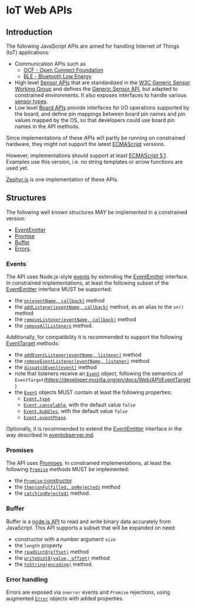 IoT Web APIs
============

<a name="introduction"></a>
Introduction
------------
The following JavaScript APIs are aimed for handling Internet of Things (IoT) applications:
* Communication APIs such as
  - [OCF - Open Connect Foundation](./ocf/README.md)
  - [BLE - Bluetooth Low Energy](./ble/README.md)
* High level [Sensor APIs](./sensors/README.md) that are standardized in the [W3C Generic Sensor Working Group](https://www.w3.org/2009/dap/) and defines the [Generic Sensor API](https://www.w3.org/TR/generic-sensor/), but adapted to constrained environments. It also exposes interfaces to handle various [sensor types](https://www.w3.org/2009/dap/).
* Low level [Board APIs](./board/README.md) provide interfaces for I/O operations supported by the board, and define pin mappings between board pin names and pin values mapped by the OS, so that developers could use board pin names in the API methods.

Since implementations of these APIs will partly be running on constrained hardware, they might not support the latest [ECMAScript](http://www.ecma-international.org) versions.

However, implementations should support at least [ECMAScript 5.1](http://www.ecma-international.org/ecma-262/5.1/). Examples use this version, i.e. no string templates or arrow functions are used yet.

[Zephyr.js](https://github.com/01org/zephyr.js) is one implementation of these APIs.

<a name="structures"></a>
Structures
----------
The following well known structures MAY be implemented in a constrained version:
  - [EventEmitter](#events)
  - [Promise](#promise)
  - [Buffer](.#buffer)
  - [Errors](#errors).

<a name="events"></a>
### Events
The API uses Node.js-style [events](https://nodejs.org/api/events.html#events_events) by extending the [EventEmitter](https://nodejs.org/api/events.html#events_class_eventemitter) interface. In constrained implementations, at least the following subset of the [EventEmitter](https://nodejs.org/api/events.html#events_class_eventemitter) interface MUST be supported:
- the [`on(eventName, callback)`](https://nodejs.org/api/events.html#events_emitter_on_eventname_listener) method
- the [`addListener(eventName, callback)`](https://nodejs.org/api/events.html#events_emitter_addlistener_eventname_listener) method, as an alias to the `on()` method
- the [`removeListener(eventName, callback)`](https://nodejs.org/api/events.html#events_emitter_removelistener_eventname_listener) method
- the [`removeAllListeners`](https://nodejs.org/api/events.html#events_emitter_removealllisteners_eventname) method.

Additionally, for compatibility it is recommended to support the following [EventTarget](https://developer.mozilla.org/en/docs/Web/API/EventTarget) methods:
- the [`addEventListener(eventName, listener)`](https://developer.mozilla.org/en-US/docs/Web/API/EventTarget/addEventListener) method
- the [`removeEventListener(eventName, listener)`](https://developer.mozilla.org/en-US/docs/Web/API/EventTarget/removeEventListener) method
- the [`dispatchEvent(event)`](https://developer.mozilla.org/en-US/docs/Web/API/EventTarget/dispatchEvent) method
- note that listeners receive an [`Event`](https://developer.mozilla.org/en-US/docs/Web/API/Event) object, following the semantics of `EventTarget`(https://developer.mozilla.org/en/docs/Web/API/EventTarget)
- the [`Event`](https://developer.mozilla.org/en-US/docs/Web/API/Event) objects MUST contain at least the following properties:
  * [`Event.type`](https://developer.mozilla.org/en-US/docs/Web/API/Event/type)
  * [`Event.cancelable`](https://developer.mozilla.org/en-US/docs/Web/API/Event/cancelable), with the default value `false`
  * [`Event.bubbles`](https://developer.mozilla.org/en-US/docs/Web/API/Event/bubbles), with the default value `false`
  * [`Event.eventPhase`](https://developer.mozilla.org/en-US/docs/Web/API/Event/eventPhase).

Optionally, it is recommended to extend the [EventEmitter](https://nodejs.org/api/events.html#events_class_eventemitter) interface in the way described in [eventobserver.md](./eventobserver.md).

<a name="promise"></a>
### Promises
The API uses [Promises](http://www.ecma-international.org/ecma-262/6.0/#sec-promise-objects). In constrained implementations, at least the following [`Promise`](http://www.ecma-international.org/ecma-262/6.0/#sec-promise-objects) methods MUST be implemented:
- the [`Promise` constructor](http://www.ecma-international.org/ecma-262/6.0/#sec-promise-constructor)
- the [`then(onFulfilled, onRejected)`](http://www.ecma-international.org/ecma-262/6.0/#sec-promise.prototype.then) method
- the [`catch(onRejected)`](http://www.ecma-international.org/ecma-262/6.0/#sec-promise.prototype.catch) method.

<a name="buffer"></a>
### Buffer
Buffer is a [node.js API](https://nodejs.org/dist/latest-v6.x/docs/api/buffer.html)
to read and write binary data accurately from JavaScript. This API supports a subset that will be expanded on need:
- constructor with a number argument `size`
- the `length` property
- the [`readUint8(offset)`](https://nodejs.org/dist/latest-v6.x/docs/api/buffer.html#buffer_buf_readuint8_offset_noassert) method
- the [`writeUint8(value, offset)`](https://nodejs.org/dist/latest-v6.x/docs/api/buffer.html#buffer_buf_writeuint8_value_offset_noassert) method
- the [`toString(encoding)`](https://nodejs.org/dist/latest-v6.x/docs/api/buffer.html#buffer_buf_tostring_encoding_start_end) method.

<a name="errors"></a>
### Error handling
Errors are exposed via `onerror` events and `Promise` rejections, using augmented [`Error`](https://nodejs.org/api/errors.html#errors_class_error) objects with added properties.
